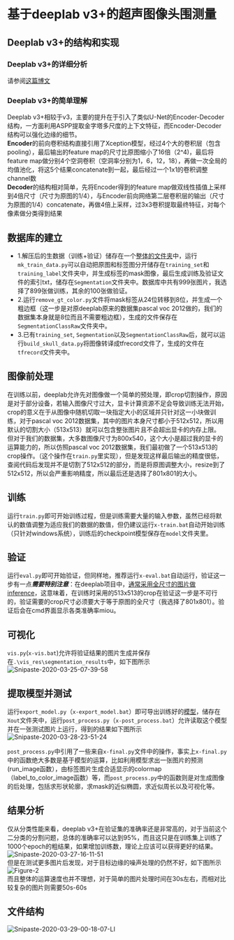 # 基于deeplab v3+的超声图像头围测量

## Deeplab v3+的结构和实现
### Deeplab v3+的详细分析
请参阅[这篇博文](https://zhangbin0917.github.io/2018/06/03/Encoder-Decoder-with-Atrous-Separable-Convolution-for-Semantic-Image-Segmentation/)
### Deeplab v3+的简单理解
Deeplab v3+相较于v3，主要的提升在于引入了类似U-Net的Encoder-Decoder结构，一方面利用ASPP提取金字塔多尺度的上下文特征，而Encoder-Decoder结构可以强化边缘的细节。</br>
**Encoder**的前向卷积结构直接引用了Xception模型，经过4个大的卷积层（包含pooling），最后输出的feature map的尺寸比原图缩小了16倍（2^4)，最后将feature map做分别4个空洞卷积（空洞率分别为1，6，12，18），再做一次全局的均值池化，将这5个结果concatenate到一起，最后经过一个1x1的卷积调整channel数</br>
**Decoder**的结构相对简单，先将Encoder得到的feature map做双线性插值上采样到4倍尺寸（尺寸为原图的1/4），与Encoder前向网络第二层卷积层的输出（尺寸为原图的1/4）concatenate，再做4倍上采样，过3x3卷积提取最终特征，对每个像素做分类得到结果

## 数据库的建立
* 1.解压后的生数据（训练+验证）储存在一个[整体的文件夹](https://drive.google.com/open?id=1rWuVtATwO_Oe8vPIXIbwIkIeaB84zZr3)中，运行`mk_train_data.py`可以自动把原图和标签图分开储存在`training_set`和`training_label`文件夹中，并生成标签的mask图像，最后生成训练及验证文件的索引txt，储存在`Segmentation`文件夹中。数据库中共有999张图片，我选择了899张做训练，其余的100张做验证。
* 2.运行`remove_gt_color.py`文件将mask标签从24位转移到8位，并生成一个粗边框（这一步是对原deeplab原来的数据集pascal voc 2012做的，我们的数据集本身就是8位而且不需要粗边框），生成的文件保存在`SegmentationClassRaw`文件夹中。
* 3.已有`training_set`, `Segmentation`以及`SegmentationClassRaw`后，就可以运行`build_skull_data.py`将图像转译成tfrecord文件了，生成的文件在`tfrecord`文件夹中。

## 图像前处理
在训练以前，deeplab允许先对图像做一个简单的预处理，即crop切割操作，原因是对于部分设备，若输入图像尺寸过大，显卡计算资源不足会导致训练无法开始，crop的意义在于从图像中随机切取一块指定大小的区域并只针对这一小块做训练，对于pascal voc 2012数据集，其中的图片本身尺寸都小于512x512，所以用默认的切割大小（513x513）就可以包含整张图片且不会超出显卡的内存上限。
但对于我们的数据集，大多数图像尺寸为800x540，这个大小是超过我的显卡的运算能力的，所以仿照pascal voc 2012数据集，我们最初做了一个513x513的crop操作。（这个操作在`train.py`里实现），但是发现这样最后输出的精度很低，查阅代码后发现并不是切割了512x512的部分，而是将原图调整大小，resize到了512x512，所以会严重影响精度，所以最后还是选择了801x801的大小。

## 训练
运行`train.py`即可开始训练过程，但是训练需要大量的输入参数，虽然已经将默认的数值调整为适应我们的数据的数值，但仍建议运行`x-train.bat`自动开始训练（只针对windows系统），训练后的checkpoint模型保存在`model`文件夹里。

## 验证
运行`eval.py`即可开始验证，但同样地，推荐运行`x-eval.bat`自动运行，验证这一步有一点***需要特别注意***：在deeplab项目中，[通常采用全尺寸的图片做inference](https://github.com/tensorflow/models/issues/3939)，这意味着，在训练时采用的513x513的crop在验证这一步是不可行的，验证需要的crop尺寸必须要大于等于原图的全尺寸（我选择了801x801）。验证后会在cmd界面显示各类准确率miou。

## 可视化
`vis.py`(`x-vis.bat`)允许将验证结果的图片生成并保存在`.\vis_res\segmentation_results`中，如下图所示</br>
<img src="https://i.ibb.co/SBtx15S/Snipaste-2020-03-25-07-39-58.jpg" alt="Snipaste-2020-03-25-07-39-58" border="0"></br>

## 提取模型并测试
运行`export_model.py`（`x-export_model.bat`）即可导出训练好的[模型](https://drive.google.com/open?id=1aoTMrdQW2ogQ9hxaU0F1O9Fr0AlT4TWl)，储存在`Xout`文件夹中，运行`post_process.py`（`x-post_process.bat`）允许读取这个模型并在一张测试图片上运行，得到的结果如下图所示</br>
<img src="https://i.ibb.co/zN9LXdG/Snipaste-2020-03-28-23-51-24.jpg" alt="Snipaste-2020-03-28-23-51-24" border="0"></br>

`post_process.py`中引用了一些来自`x-final.py`文件中的操作，事实上`x-final.py`中的函数绝大多数是基于模型的运算，比如利用模型求出一张图片的预测(run_image函数），由标签图片生成合适显示的colormap（label_to_color_image函数）等，而`post_process.py`中的函数则是对生成图像的后处理，包括求形状轮廓，求mask的近似椭圆，求近似周长以及可视化等。

## 结果分析
仅从分类性能来看，deeplab v3+在验证集的准确率还是非常高的，对于当前这个二分类的分割问题，总体的准确率可以达到95%，而且这只是在训练集上训练了1000个epoch的粗结果，如果增加训练数，理论上应该可以获得更好的结果。</br>
<img src="https://i.ibb.co/XywDYP8/Snipaste-2020-03-27-16-11-51.jpg" alt="Snipaste-2020-03-27-16-11-51" border="0"></br>
但是在测试更多图片后发现，对于目标边缘的噪声处理的仍然不好，如下图所示</br>
<img src="https://i.ibb.co/SRZshLs/Figure-2.png" alt="Figure-2" border="0"></br>
而且整体的运算速度也并不理想，对于简单的图片处理时间在30s左右，而相对比较复杂的图片则需要50s-60s

## 文件结构
<img src="https://i.ibb.co/ctyzkGh/Snipaste-2020-03-29-00-18-07-LI.jpg" alt="Snipaste-2020-03-29-00-18-07-LI" border="0">
